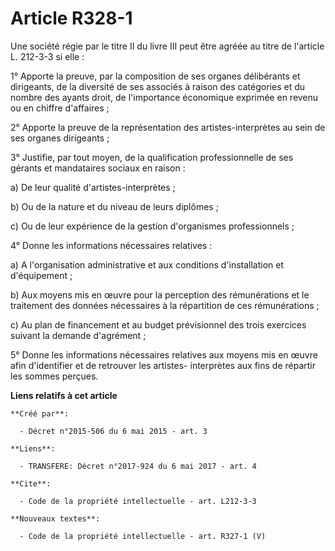 # Article R328-1

Une société régie par le titre II du livre III peut être agréée au titre de l'article L. 212-3-3 si elle : 

1° Apporte la preuve, par la composition de ses organes délibérants et dirigeants, de la diversité de ses associés à raison
des catégories et du nombre des ayants droit, de l'importance économique exprimée en revenu ou en chiffre d'affaires ; 

2° Apporte la preuve de la représentation des artistes-interprètes au sein de ses organes dirigeants ; 

3° Justifie, par tout moyen, de la qualification professionnelle de ses gérants et mandataires sociaux en raison : 

a) De leur qualité d'artistes-interprètes ; 

b) Ou de la nature et du niveau de leurs diplômes ; 

c) Ou de leur expérience de la gestion d'organismes professionnels ; 

4° Donne les informations nécessaires relatives : 

a) A l'organisation administrative et aux conditions d'installation et d'équipement ; 

b) Aux moyens mis en œuvre pour la perception des rémunérations et le traitement des données nécessaires à la répartition de
ces rémunérations ; 

c) Au plan de financement et au budget prévisionnel des trois exercices suivant la demande d'agrément ; 

5° Donne les informations nécessaires relatives aux moyens mis en œuvre afin d'identifier et de retrouver les artistes-
interprètes aux fins de répartir les sommes perçues.

**Liens relatifs à cet article**

	**Créé par**:

	  - Décret n°2015-506 du 6 mai 2015 - art. 3

	**Liens**:

	  - TRANSFERE: Décret n°2017-924 du 6 mai 2017 - art. 4

	**Cite**:

	  - Code de la propriété intellectuelle - art. L212-3-3

	**Nouveaux textes**:

	  - Code de la propriété intellectuelle - art. R327-1 (V)
